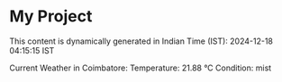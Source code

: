 # My Project

This content is dynamically generated in Indian Time (IST): 2024-12-18 04:15:15 IST


Current Weather in Coimbatore:
Temperature: 21.88 °C
Condition: mist

